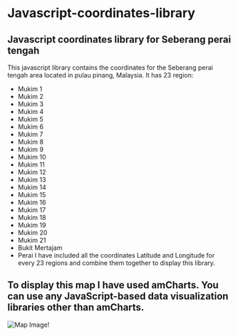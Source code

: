 # Javascript-coordinates-library
## Javascript coordinates library for Seberang perai tengah

This javascript library contains the coordinates for the Seberang perai tengah area located in pulau pinang, Malaysia.
It has 23 region: 
- Mukim 1
- Mukim 2
- Mukim 3
- Mukim 4
- Mukim 5
- Mukim 6
- Mukim 7
- Mukim 8
- Mukim 9
- Mukim 10
- Mukim 11
- Mukim 12
- Mukim 13
- Mukim 14
- Mukim 15
- Mukim 16
- Mukim 17
- Mukim 18
- Mukim 19
- Mukim 20
- Mukim 21
- Bukit Mertajam
- Perai 
I have included all the coordinates Latitude and Longitude for every 23 regions and combine them together to display this library.

## To display this map I have used amCharts. You can use any JavaScript-based data visualization libraries other than amCharts. 
![Map Image!](Javascript-coordinates-library/Map.PNG )
